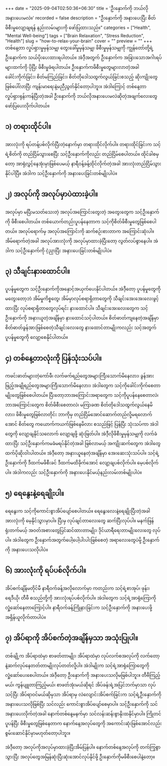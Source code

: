 +++
date = "2025-09-04T02:50:36+06:30"
title = 'ဦးနှောက်ကို ဘယ်လိုအနားပေးမလဲ။'
recorded = false
description = "ဦးနှောက်ကို အနားပေးပြီး စိတ်ဖိစီးမှုလျော့ချရန် နည်းလမ်းများကို ဖော်ပြထားသည်။"
categories = ["Health", "Mental Well-being"]
tags = ["Brain Relaxation", "Stress Reduction", "Health"]
slug = "how-to-relax-your-brain"
cover = ""
preview = ""
+++
တစ်နေ့တာ လှုပ်ရှားမှုမှန်သမျှ၊ တွေးခေါ်မှုမှန်သမျှ၊ ဖိစီးမှုမှန်သမျှကို ကျွန်တော်တို့ရဲ့ဦးနှောက်က သယ်ပိုးပေးထားရပါတယ်။ အဲဒီ့အတွက် ဦးနှောက်က အခြားသောအဂါၤရပ်များထက်ကို ပိုပြီး ဖိစီးမှုခံရပါတယ်။ ဦးနှောက်ကဖိစီးမှုတွေများလာတဲ့အခါ ခေါင်းကိုက်ခြင်း၊ စိတ်မကြည်ခြင်း၊ စိတ်တိုဒေါသထွက်လွယ်ခြင်းစသည့် ဆိုးကျိုးတွေဖြစ်ပေါ်လာပြီး ကျန်းမာရေးနဲ့မညီညွတ်နိုင်တော့ပါဘူး။ အဲဒါကြောင့် တစ်နေ့တာ လှုပ်ရှားရုန်းကန်ပြီးတဲ့အခါ ဦးနှောက်ကို ဘယ်လိုအနားပေးမလဲဆိုတဲ့အချက်လေးတွေဖော်ပြပေးလိုက်ပါတယ်။ 

## ၁) တရားထိုင်ပါ။ 
အားလုံးကို ရပ်တန့်ပစ်လိုက်ပြီးတဲ့နောက်မှာ တရားထိုင်လိုက်ပါ။ တရားထိုင်ခြင်းက သင့်ရဲ့စိတ်ကို တည်ငြိမ်သွားစေပြီး သင့်ဦးနှောက်ကိုလည်း တည်ငြိမ်စေပါတယ်။ ထိုင်ခါစမှတော့ အာရုံလွှင့်နေအုံးမှာဖြစ်ပေမယ့် နာရီဝန့်ခန့်ထိုင်လိုက်တဲ့အခါ အားလုံးတည်ငြိမ်သွားနိုင်ပါပြီ။ အဲဒါက သင့်ဦးနှောက်ကို အနားပေးခြင်းတစ်မျိုးပါပဲ။ 

## ၂) အလုပ်ကို အလုပ်မှာပဲထားခဲ့ပါ။ 
အလုပ်မှာ မပြီးမသတ်သေးတဲ့ အလုပ်အကြောင်းတွေးတဲ့ အတွေးတွေက သင့်ဦးနှောက်ကို ဖိစီးစေပါတယ်။ တစ်ယောက်တည်းပူပန်နေတာက သင့်ကိုစိတ်ဖိစီးမှုတွေဖြစ်စေပါတယ်။ အလုပ်ရောက်မှ အလုပ်အကြောင်းကို ဆက်စဉ်းစားတာက အကြောင်းဆုံးပါ။ အိမ်ရောက်တဲ့အခါ အလုပ်အားလုံးကို အလုပ်မှာထားခဲ့ပြီးတော့ လွတ်လပ်စွာနေပါ။ အဲဒါက သင့်ဦးနှောက်ကို ငဲ့ညှာပြီး အနားပေးခြင်းတစ်မျိုးပါပဲ။ 

## ၃) သီချင်းနားထောင်ပါ။ 
ပူပန်မှုတွေက သင့်ဦးနှောက်ကိုအနှောင့်အယှက်ပေးနိုင်ပါတယ်။ အဲဒီ့တော့ ပူပန်မှုတွေကို မတွေးတော့ဘဲ အိမ်မှုကိစ္စတွေ၊ အိမ်မှာလုပ်စရာရှိတာတွေကို သီချင်းအေးအေးလေးဖွင့်ထားပြီး လုပ်စရာရှိတာတွေလုပ်ရင်း နားထောင်ပါ။ သီချင်းအေးလေးတွေက သင့်ဦးနှောက်ကို အနားယူတဲ့အချိန်မှာ နားထောင်သင့်ပါတယ်။ စိတ်ဓာတ်ကျနေတဲ့အချိန်မှာ စိတ်ဓာတ်ခွန်အားဖြစ်စေတဲ့သီချင်းလေးတွေ နားထောင်တာမျိုးကလည်း သင့်အတွက် ပူပန်မှုတွေကို လျော့စေနိုင်ပါတယ်။ 

## ၄) တစ်နေ့တာလုံးကို ပြန်သုံးသပ်ပါ။ 
ကဖင်းဓာတ်များတဲ့ကော်ဖီ၊ လက်ဖက်ရည်တွေအများကြီးသောက်မိနေလား၊ ခွန်အားဖြည့်အချိုရည်တွေအများကြီးသောက်မိနေလား၊ အဲဒါတွေက သင့်ကိုခေါင်းကိုက်စေတာမျိုးတွေဖြစ်စေပါတယ်။ ပြီးတော့ဘာအကြောင်းအရာတွေက သင့်ကိုပူပန်နေစေတာလဲ၊ ဘာအကြောင်းတွေက စိတ်ဖိစီးစေတာလဲ၊ မကြာခဏ စိတ်တိုဒေါသထွက်လွယ်နေမိလား၊ ဖိစီးမှုတွေဖြစ်လာတိုင်း ဘာကိုမှ တည်ငြိမ်အောင်ဆောက်တည်လို့မရလောက်အောင် စိတ်တွေ ကယောက်ကယက်ဖြစ်နေမိလား စသည်ဖြင့် ပြန်ပြီး သုံးသပ်ကာ အဲဒါတွေကို လျော့ချနိုင်သလောက် လျော့ချဖို့ ဆုံးဖြတ်ပါ။ အဲဒီ့လိုဖိစီးမှုမှန်သမျှကို လက်ခံထားပြီး သင့်ဦးနှောက်ကမခံမရပ်နိုင်တဲ့အခါ ဖြစ်လာမယ့် အကျိုးဆက်တွေက အဲဒါတွေထက်ပိုဆိုးဝါးပါတယ်။ အဲဒီ့တော့ အနားယူနေတဲ့အချိန်မှာ အေးဆေးသုံးသပ်ပါ။ သင့်ရဲ့ဦးနှောက်ကို ဒီထက်မဖိစီးခင် ဒီထက်မထိခိုက်အောင် လျော့ချပစ်လိုက်ပါ။ မေ့ပစ်လိုက်ပါ။ အဲဒါကလည်း သင့်ဦးနှောက်ကို အနားပေးနိုင်မယ့်နည်းလမ်းတစ်မျိုးပါပဲ။ 

## ၅) ရေနွေးနဲ့ရေချိုးပါ။ 
ရေနွေးက သင့်ကိုကောင်းစွာအိပ်ပျော်စေပါတယ်။ ရေနွေးလေးနဲ့ရေချိုးပြီးတဲ့အခါ အားလုံးကို မေ့နိုင်သွားမှာပါ။ ပြီးမှ လုပ်ချင်တာလေးတွေ ဆက်ပြီးလုပ်ပါ။ မနက်ဖြန်ရုံးတက်မယ့် အဝတ်အစားတွေပြင်ဆင်ထားတာမျိုး၊ ဒိုင်ယာရီရေးတာမျိုးလေးတွေ လုပ်ပါ။ အဲဒါတွေက ဦးနှောက်အတွက်ပေါ့ပေါ့ပါးပါးဖြစ်စေတဲ့ အရာလေးတွေပဲမို့ ဦးနှောက်ကို အနားပေးသလိုပါပဲ။ 

## ၆) အားလုံးကို ရပ်ပစ်လိုက်ပါ။ 
အိပ်စက်ချိန်မတိုင်မီ နာရီဝက်ခန့်အလိုလောက်မှာ ကတည်းက သင့်ရဲ့စာအုပ်၊ ဖုန်း၊ ရေဒီယို၊ တီဗီ စသည်တို့ကို အားလုံးရပ်ပစ်လိုက်ပါ။ အဲဒါတွေက သင့်ရဲ့အာရုံကြောကို လှုံ့ဆော်နေတာကြောင့်ပါ။ နာရီဝက်ခန့်ကြိုနားခြင်းက သင့်ဦးနှောက်ကို အနားပေးဖို့ အရှိန်ယူလိုက်တာပါပဲ။ 

## ၇) အိပ်ရာကို အိပ်စက်တဲ့အချိန်မှသာ အသုံးပြုပါ။ 
တစ်ချို့က အိပ်ရာထဲမှာ စာဖတ်တာမျိုး၊ အိပ်ရာထဲမှာ လုပ်လက်စအလုပ်ကို လက်တော့နဲ့ဆက်လုပ်နေတတ်တာမျိုးလုပ်တတ်လို့ပါ။ အဲဒါမျိုးက သင့်ရဲ့အာရုံကြောတွေကို လှုံ့ဆော်ပေးစေပါတယ်။ အဲဒီ့တော့ ဦးနှောက်ကို အနားပေးသလိုမဖြစ်ပါဘူး။ တီဗီကြည့်မယ်၊ ကွန်ပျူတာကြည့်မယ်၊ စာဖတ်အုံးမယ်ဆိုရင် အိပ်ခန်းရဲ့အပြင်ဘက်မှာသာ လုပ်သင့်ပြီး အိပ်ရာဝင်မယ်ဆိုမှသာ အိပ်ရာမှ လဲလျောင်းအိပ်စက်ခြင်းက သင့်ရဲ့ဦးနှောက်ကို အနားပေးသလိုဖြစ်ပြီး သင်လည်း ကောင်းစွာအိပ်ပျော်စေမှာပါ။ သင့်ဦးနှောက်ကို သင်အနားပေးလိုက်တဲ့အခါ နောက်တစ်နေ့မနက်မှာ သင်လန်းဆန်းစွာနိုးထနိုင်မှာပါ။ ကြိုတင်ပူပန်ပြီး ဖိစီးမှုတွေဖြစ်နေတာက နောက်နေ့အလုပ်တွေကို အကောင်းဆုံးဖြစ်အောင်လည်း စွမ်းဆောင်နိုင်မှာမဟုတ်တော့ပါဘူး။ 

အဲဒီ့တော့ အလုပ်ကိုအလုပ်မှာထားခဲ့ပြီးအိမ်ပြန်ပါ။ နောက်တစ်နေ့အလုပ်ကို တက်ကြွစွာသွားပြီး အလုပ်တွေအမြန်ဆုံးပြီးဆုံးအောင်လုပ်နိုင်ဖို့ ဦးနှောက်ကိုမဖိစီးစေပါနဲ့တော့။